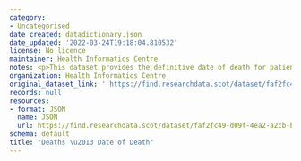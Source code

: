 ```yaml
---
category:
- Uncategorised
date_created: datadictionary.json
date_updated: '2022-03-24T19:18:04.810532'
license: No licence
maintainer: Health Informatics Centre
notes: <p>This dataset provides the definitive date of death for patients in Scotland.\n</p>
organization: Health Informatics Centre
original_dataset_link: ' https://find.researchdata.scot/dataset/faf2fc49-d09f-4ea2-a2cb-b1d30fffa406'
records: null
resources:
- format: JSON
  name: JSON
  url: https://find.researchdata.scot/dataset/faf2fc49-d09f-4ea2-a2cb-b1d30fffa406/resource/faf2fc49-d09f-4ea2-a2cb-b1d30fffa406/download/datadictionary.json
schema: default
title: "Deaths \u2013 Date of Death"
---
```


